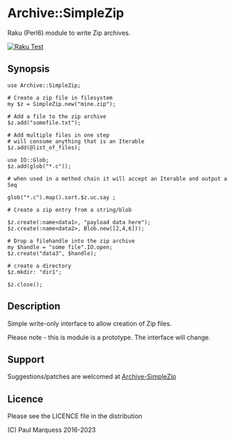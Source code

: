 # Archive::SimpleZip

Raku (Perl6) module to write Zip archives.

[ ![Raku Test](https://github.com/pmqs/Archive-SimpleZip/workflows/Raku%20Test/badge.svg) ](https://github.com/pmqs/Archive-SimpleZip/actions)

## Synopsis


```
use Archive::SimpleZip;

# Create a zip file in filesystem
my $z = SimpleZip.new("mine.zip");

# Add a file to the zip archive
$z.add("somefile.txt");

# Add multiple files in one step
# will consume anything that is an Iterable
$z.add(@list_of_files);

use IO::Glob;
$z.add(glob("*.c"));

# when used in a method chain it will accept an Iterable and output a Seq

glob("*.c").map().sort.$z.uc.say ;

# Create a zip entry from a string/blob

$z.create(:name<data1>, "payload data here");
$z.create(:name<data2>, Blob.new([2,4,6]));

# Drop a filehandle into the zip archive
my $handle = "some file".IO.open;
$z.create("data3", $handle);

# create a directory
$z.mkdir: "dir1";

$z.close();
```


## Description

Simple write-only interface to allow creation of Zip files.

Please note - this is module is a prototype. The interface will change.

## Support

Suggestions/patches are welcomed at [Archive-SimpleZip](https://github.com/pmqs/Archive-SimpleZip)

## Licence

Please see the LICENCE file in the distribution

(C) Paul Marquess 2016-2023
